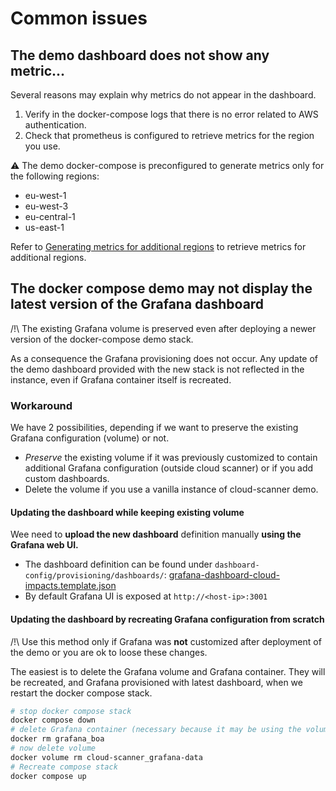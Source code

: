 # Common issues

## The demo dashboard does not show any metric...

Several reasons may explain why metrics do not appear in the dashboard.

1. Verify in the docker-compose logs that there is no error related to AWS authentication.
2. Check that prometheus is configured to retrieve metrics for the region you use.

⚠ The demo docker-compose is preconfigured to generate metrics only for the following regions:
- eu-west-1
- eu-west-3
- eu-central-1
- us-east-1

Refer to  [Generating metrics for additional regions](../how-to/set-up-dashboard.md#generating-metrics-for-additional-regions) to retrieve metrics for additional regions.

## The docker compose demo may not display the latest version of the Grafana dashboard

/!\ The existing Grafana volume is preserved even after deploying a newer version of the docker-compose demo stack.

As a consequence the Grafana provisioning does not occur. Any update of the demo dashboard provided with the new stack is not reflected in the instance, even if Grafana container itself is recreated.

### Workaround

We have 2 possibilities, depending if we want to preserve the existing Grafana configuration (volume) or not.

- *Preserve* the existing volume if it was previously customized to contain additional Grafana configuration (outside cloud scanner) or if you add custom dashboards.
- Delete the volume if you use a vanilla instance of cloud-scanner demo.

#### Updating the dashboard while keeping existing volume

Wee need to **upload the new dashboard** definition manually **using  the Grafana web UI.**
  
- The dashboard definition can be found under `dashboard-config/provisioning/dashboards/`: [grafana-dashboard-cloud-impacts.template.json](https://github.com/Boavizta/cloud-scanner/blob/main/dashboard-config/provisioning/dashboards/grafana-dashboard-cloud-impacts.template.json)
- By default Grafana UI is exposed at `http://<host-ip>:3001`

#### Updating the dashboard by recreating Grafana configuration from scratch

/!\ Use this method only if Grafana was **not** customized after deployment of the demo or you are ok to loose these changes.

The easiest is to delete the Grafana volume and Grafana container. They will be recreated, and Grafana provisioned with latest dashboard, when we restart the docker compose stack.

```sh
# stop docker compose stack
docker compose down
# delete Grafana container (necessary because it may be using the volume even if stopped)
docker rm grafana_boa
# now delete volume
docker volume rm cloud-scanner_grafana-data
# Recreate compose stack
docker compose up
```
